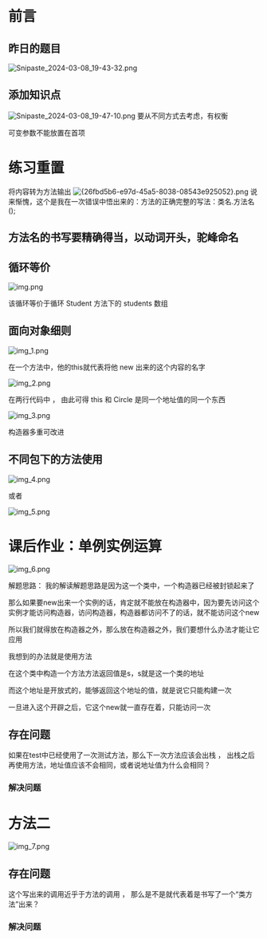 # 前言
## 昨日的题目
![Snipaste_2024-03-08_19-43-32.png](Snipaste_2024-03-08_19-43-32.png)
## 添加知识点
![Snipaste_2024-03-08_19-47-10.png](Snipaste_2024-03-08_19-47-10.png)
要从不同方式去考虑，有权衡

可变参数不能放置在首项
# 练习重置
将内容转为方法输出
![{26fbd5b6-e97d-45a5-8038-08543e925052}.png](%7B26fbd5b6-e97d-45a5-8038-08543e925052%7D.png)
说来惭愧，这个是我在一次错误中悟出来的：方法的正确完整的写法：类名.方法名();

## 方法名的书写要精确得当，以动词开头，驼峰命名

## 循环等价
![img.png](img.png)

该循环等价于循环 Student 方法下的 students 数组

## 面向对象细则

![img_1.png](img_1.png)

在一个方法中，他的this就代表将他 new 出来的这个内容的名字

![img_2.png](img_2.png)

在两行代码中 ， 由此可得 this 和 Circle 是同一个地址值的同一个东西

![img_3.png](img_3.png)

构造器多重可改进

## 不同包下的方法使用

![img_4.png](img_4.png)

或者

![img_5.png](img_5.png)


# 课后作业：单例实例运算

![img_6.png](img_6.png)

解题思路：
我的解读解题思路是因为这一个类中，一个构造器已经被封锁起来了

那么如果要new出来一个实例的话，肯定就不能放在构造器中，因为要先访问这个实例才能访问构造器，访问构造器，构造器都访问不了的话，就不能访问这个new

所以我们就得放在构造器之外，那么放在构造器之外，我们要想什么办法才能让它应用

我想到的办法就是使用方法

在这个类中构造一个方法方法返回值是s，s就是这一个类的地址

而这个地址是开放式的，能够返回这个地址的值，就是说它只能构建一次

一旦进入这个开辟之后，它这个new就一直存在着，只能访问一次


## 存在问题

如果在test中已经使用了一次测试方法，那么下一次方法应该会出栈 ， 出栈之后再使用方法，地址值应该不会相同，或者说地址值为什么会相同？

### 解决问题



# 方法二

![img_7.png](img_7.png)

## 存在问题

这个写出来的调用近乎于方法的调用 ， 那么是不是就代表着是书写了一个“类方法”出来？

### 解决问题


